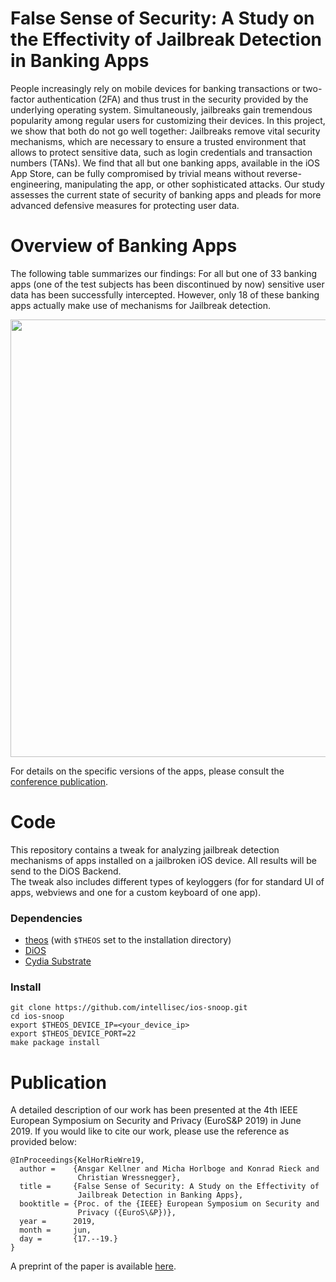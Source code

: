 # False Sense of Security: A Study on the Effectivity of Jailbreak Detection in Banking Apps

People increasingly rely on mobile devices for banking transactions
or two-factor authentication (2FA) and thus trust in the security
provided by the underlying operating system. Simultaneously, jailbreaks
gain tremendous popularity among regular users for customizing their
devices. In this project, we show that both do not go well together:
Jailbreaks remove vital security mechanisms, which are necessary to
ensure a trusted environment that allows to protect sensitive data, such
as login credentials and transaction numbers (TANs). We find that all
but one banking apps, available in the iOS App Store, can be fully
compromised by trivial means without reverse-engineering, manipulating
the app, or other sophisticated attacks.
Our study assesses the current state of security of banking apps and
pleads for more advanced defensive measures for protecting user data.

# Overview of Banking Apps

The following table summarizes our findings: For all but one of 33
banking apps (one of the test subjects has been discontinued by now)
sensitive user data has been successfully intercepted. However, only
18 of these banking apps actually make use of mechanisms for
Jailbreak detection. 

<img src="https://intellisec.org/research/ios/jbd-overview.svg" width="700">

For details on the specific versions of the apps, please consult
the [conference publication](https://intellisec.org/research/ios/2019-eurosp.pdf).

# Code
This repository contains a tweak for analyzing jailbreak detection
mechanisms of apps installed on a jailbroken iOS device. All results
will be send to the DiOS Backend.  
The tweak also includes different types of keyloggers (for for
standard UI of apps, webviews and one for a custom keyboard of one
app).

### Dependencies
* [theos](https://github.com/theos/theos/wiki/Installation) (with `$THEOS` set to the installation directory)
* [DiOS](https://github.com/DiOS-Analysis/DiOS/wiki/Initial-Setup)
* [Cydia Substrate](http://www.cydiasubstrate.com/)

### Install
```
git clone https://github.com/intellisec/ios-snoop.git
cd ios-snoop
export $THEOS_DEVICE_IP=<your_device_ip>
export $THEOS_DEVICE_PORT=22
make package install
```

# Publication
A detailed description of our work has been presented at the
4th IEEE European Symposium on Security and Privacy (EuroS&P 2019)
in June 2019. If you would like to cite our work, please use the
reference as provided below:

```
@InProceedings{KelHorRieWre19,
  author =    {Ansgar Kellner and Micha Horlboge and Konrad Rieck and
               Christian Wressnegger},
  title =     {False Sense of Security: A Study on the Effectivity of
               Jailbreak Detection in Banking Apps},
  booktitle = {Proc. of the {IEEE} European Symposium on Security and
               Privacy ({EuroS\&P})},
  year =      2019,
  month =     jun,
  day =       {17.--19.}
}
```

A preprint of the paper is available [here](https://intellisec.org/research/ios/2019-eurosp.pdf).
